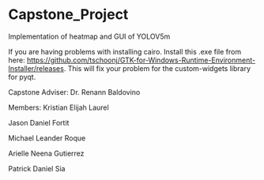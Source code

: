 # Capstone_Project
Implementation of heatmap and GUI of YOLOV5m

If you are having problems with installing cairo.
Install this .exe file from here: https://github.com/tschoonj/GTK-for-Windows-Runtime-Environment-Installer/releases.
This will fix your problem for the custom-widgets library for pyqt.

Capstone Adviser:
Dr. Renann Baldovino

Members:
Kristian Elijah Laurel

Jason Daniel Fortit

Michael Leander Roque

Arielle Neena Gutierrez

Patrick Daniel Sia

